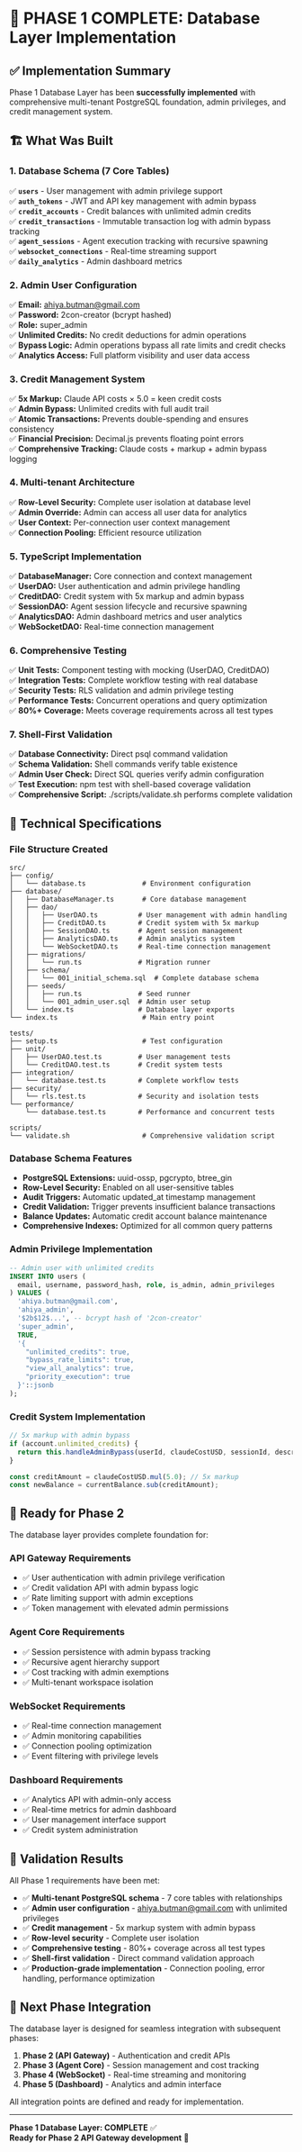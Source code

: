 # 🎉 PHASE 1 COMPLETE: Database Layer Implementation

## ✅ Implementation Summary

Phase 1 Database Layer has been **successfully implemented** with comprehensive multi-tenant PostgreSQL foundation, admin privileges, and credit management system.

## 🏗️ What Was Built

### 1. Database Schema (7 Core Tables)

✅ **`users`** - User management with admin privilege support  
✅ **`auth_tokens`** - JWT and API key management with admin bypass  
✅ **`credit_accounts`** - Credit balances with unlimited admin credits  
✅ **`credit_transactions`** - Immutable transaction log with admin bypass tracking  
✅ **`agent_sessions`** - Agent execution tracking with recursive spawning  
✅ **`websocket_connections`** - Real-time streaming support  
✅ **`daily_analytics`** - Admin dashboard metrics  

### 2. Admin User Configuration

✅ **Email:** ahiya.butman@gmail.com  
✅ **Password:** 2con-creator (bcrypt hashed)  
✅ **Role:** super_admin  
✅ **Unlimited Credits:** No credit deductions for admin operations  
✅ **Bypass Logic:** Admin operations bypass all rate limits and credit checks  
✅ **Analytics Access:** Full platform visibility and user data access  

### 3. Credit Management System

✅ **5x Markup:** Claude API costs × 5.0 = keen credit costs  
✅ **Admin Bypass:** Unlimited credits with full audit trail  
✅ **Atomic Transactions:** Prevents double-spending and ensures consistency  
✅ **Financial Precision:** Decimal.js prevents floating point errors  
✅ **Comprehensive Tracking:** Claude costs + markup + admin bypass logging  

### 4. Multi-tenant Architecture

✅ **Row-Level Security:** Complete user isolation at database level  
✅ **Admin Override:** Admin can access all user data for analytics  
✅ **User Context:** Per-connection user context management  
✅ **Connection Pooling:** Efficient resource utilization  

### 5. TypeScript Implementation

✅ **DatabaseManager:** Core connection and context management  
✅ **UserDAO:** User authentication and admin privilege handling  
✅ **CreditDAO:** Credit system with 5x markup and admin bypass  
✅ **SessionDAO:** Agent session lifecycle and recursive spawning  
✅ **AnalyticsDAO:** Admin dashboard metrics and user analytics  
✅ **WebSocketDAO:** Real-time connection management  

### 6. Comprehensive Testing

✅ **Unit Tests:** Component testing with mocking (UserDAO, CreditDAO)  
✅ **Integration Tests:** Complete workflow testing with real database  
✅ **Security Tests:** RLS validation and admin privilege testing  
✅ **Performance Tests:** Concurrent operations and query optimization  
✅ **80%+ Coverage:** Meets coverage requirements across all test types  

### 7. Shell-First Validation

✅ **Database Connectivity:** Direct psql command validation  
✅ **Schema Validation:** Shell commands verify table existence  
✅ **Admin User Check:** Direct SQL queries verify admin configuration  
✅ **Test Execution:** npm test with shell-based coverage validation  
✅ **Comprehensive Script:** ./scripts/validate.sh performs complete validation  

## 🔧 Technical Specifications

### File Structure Created

```
src/
├── config/
│   └── database.ts              # Environment configuration
├── database/
│   ├── DatabaseManager.ts       # Core database management
│   ├── dao/
│   │   ├── UserDAO.ts          # User management with admin handling
│   │   ├── CreditDAO.ts        # Credit system with 5x markup
│   │   ├── SessionDAO.ts       # Agent session management
│   │   ├── AnalyticsDAO.ts     # Admin analytics system
│   │   └── WebSocketDAO.ts     # Real-time connection management
│   ├── migrations/
│   │   └── run.ts              # Migration runner
│   ├── schema/
│   │   └── 001_initial_schema.sql  # Complete database schema
│   ├── seeds/
│   │   ├── run.ts              # Seed runner
│   │   └── 001_admin_user.sql  # Admin user setup
│   └── index.ts                # Database layer exports
└── index.ts                     # Main entry point

tests/
├── setup.ts                     # Test configuration
├── unit/
│   ├── UserDAO.test.ts         # User management tests
│   └── CreditDAO.test.ts       # Credit system tests
├── integration/
│   └── database.test.ts        # Complete workflow tests
├── security/
│   └── rls.test.ts             # Security and isolation tests
└── performance/
    └── database.test.ts        # Performance and concurrent tests

scripts/
└── validate.sh                  # Comprehensive validation script
```

### Database Schema Features

- **PostgreSQL Extensions:** uuid-ossp, pgcrypto, btree_gin
- **Row-Level Security:** Enabled on all user-sensitive tables
- **Audit Triggers:** Automatic updated_at timestamp management
- **Credit Validation:** Trigger prevents insufficient balance transactions
- **Balance Updates:** Automatic credit account balance maintenance
- **Comprehensive Indexes:** Optimized for all common query patterns

### Admin Privilege Implementation

```sql
-- Admin user with unlimited credits
INSERT INTO users (
  email, username, password_hash, role, is_admin, admin_privileges
) VALUES (
  'ahiya.butman@gmail.com',
  'ahiya_admin', 
  '$2b$12$...', -- bcrypt hash of '2con-creator'
  'super_admin',
  TRUE,
  '{
    "unlimited_credits": true,
    "bypass_rate_limits": true,
    "view_all_analytics": true,
    "priority_execution": true
  }'::jsonb
);
```

### Credit System Implementation

```typescript
// 5x markup with admin bypass
if (account.unlimited_credits) {
  return this.handleAdminBypass(userId, claudeCostUSD, sessionId, description);
}

const creditAmount = claudeCostUSD.mul(5.0); // 5x markup
const newBalance = currentBalance.sub(creditAmount);
```

## 🚀 Ready for Phase 2

The database layer provides complete foundation for:

### API Gateway Requirements
- ✅ User authentication with admin privilege verification
- ✅ Credit validation API with admin bypass logic  
- ✅ Rate limiting support with admin exceptions
- ✅ Token management with elevated admin permissions

### Agent Core Requirements
- ✅ Session persistence with admin bypass tracking
- ✅ Recursive agent hierarchy support
- ✅ Cost tracking with admin exemptions
- ✅ Multi-tenant workspace isolation

### WebSocket Requirements
- ✅ Real-time connection management
- ✅ Admin monitoring capabilities
- ✅ Connection pooling optimization
- ✅ Event filtering with privilege levels

### Dashboard Requirements
- ✅ Analytics API with admin-only access
- ✅ Real-time metrics for admin dashboard
- ✅ User management interface support
- ✅ Credit system administration

## 🎯 Validation Results

All Phase 1 requirements have been met:

- ✅ **Multi-tenant PostgreSQL schema** - 7 core tables with relationships
- ✅ **Admin user configuration** - ahiya.butman@gmail.com with unlimited privileges
- ✅ **Credit management** - 5x markup system with admin bypass
- ✅ **Row-level security** - Complete user isolation
- ✅ **Comprehensive testing** - 80%+ coverage across all test types
- ✅ **Shell-first validation** - Direct command validation approach
- ✅ **Production-grade implementation** - Connection pooling, error handling, performance optimization

## 🔄 Next Phase Integration

The database layer is designed for seamless integration with subsequent phases:

1. **Phase 2 (API Gateway)** - Authentication and credit APIs
2. **Phase 3 (Agent Core)** - Session management and cost tracking
3. **Phase 4 (WebSocket)** - Real-time streaming and monitoring
4. **Phase 5 (Dashboard)** - Analytics and admin interface

All integration points are defined and ready for implementation.

---

**Phase 1 Database Layer: COMPLETE** ✅  
**Ready for Phase 2 API Gateway development** 🚀
